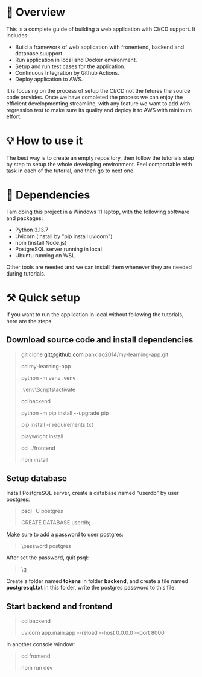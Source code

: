 # 🚀 Overview

This is a complete guide of building a web application with CI/CD support. It includes:

* Build a framework of web application with fronentend, backend and database suupport.
* Run application in local and Docker environment.
* Setup and run test cases for the application.
* Continuous Integration by Github Actions.
* Deploy application to AWS.

It is focusing on the process of setup the CI/CD not the fetures the source code provides. Once we have completed the process we can enjoy the efficient developmenting streamline, with any feature we want to add with regression test to make sure its quality and deploy it to AWS with minimum effort.

# 💡 How to use it

The best way is to create an empty repository, then follow the tutorials step by step to setup the whole developing environment. Feel comportable with task in each of the tutorial, and then go to next one.

# 🔧 Dependencies

I am doing this project in a Windows 11 laptop, with the following software and packages:

* Python 3.13.7
* Uvicorn (install by "pip install uvicorn")
* npm (install Node.js)
* PostgreSQL server running in local
* Ubuntu running on WSL

Other tools are needed and we can install them whenever they are needed during tutorials.

# ⚒️ Quick setup

If you want to run the application in local without following the tutorials, here are the steps.

## Download source code and install dependencies

>git clone git@github.com:panxiao2014/my-learning-app.git
>
>cd my-learning-app
>
>python -m venv .venv
>
>.venv\Scripts\activate
>
>cd backend
>
>python -m pip install --upgrade pip
>
>pip install -r requirements.txt
>
>playwright install
>
>cd ../frontend
>
>npm install

## Setup database

Install PostgreSQL server, create a database named "userdb" by user postgres:

>psql -U postgres
>
>CREATE DATABASE userdb;


Make sure to add a password to user postgres:

>\password postgres

After set the password, quit psql:

>\q

Create a folder named **tokens** in folder **backend**, and create a file named **postgresql.txt** in this folder, write the postgres password to this file. 

## Start backend and frontend

>cd backend
>
>uvicorn app.main:app --reload --host 0.0.0.0 --port 8000

In another console window:

>cd frontend
>
>npm run dev
